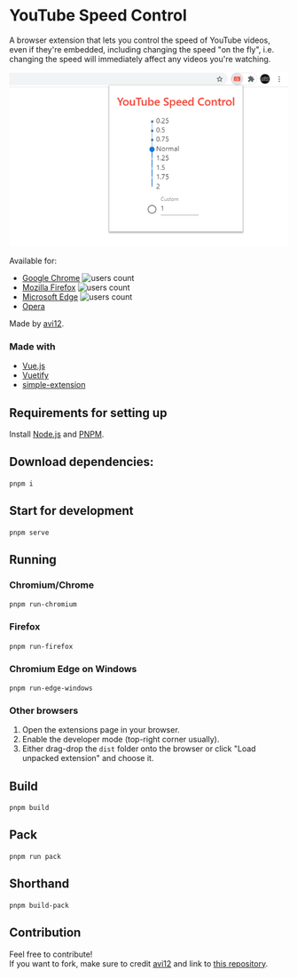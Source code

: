 # YouTube Speed Control
A browser extension that lets you control the speed of YouTube videos, even if they're embedded, including changing the speed "on the fly", i.e. changing the speed will immediately affect any videos you're watching.

![Google Chrome screenshot](https://github.com/avi12/youtube-speed-control/blob/main/images/screenshots/chrome/english.png?raw=true)

Available for:
* [Google Chrome](https://chrome.google.com/webstore/detail/dmpbgbehgckaijcpmodinibhkdgbifif) ![users count](https://img.shields.io/chrome-web-store/users/dmpbgbehgckaijcpmodinibhkdgbifif?color=white&label=users&style=flat-square)
* [Mozilla Firefox](https://addons.mozilla.org/addon/youtube-speed-control-1) ![users count](https://img.shields.io/amo/users/youtube-speed-control-1?color=white&label=users&style=flat-square)
* [Microsoft Edge](https://microsoftedge.microsoft.com/addons/detail/ipajmlopcjnobogfakhlggainepilahm) ![users count](https://img.shields.io/badge/dynamic/json?label=users&query=activeInstallCount&style=flat-square&color=white&url=https://microsoftedge.microsoft.com/addons/getproductdetailsbycrxid/ipajmlopcjnobogfakhlggainepilahm)
* [Opera](https://addons.opera.com/en/extensions/details/youtube-speed-control)
   
Made by [avi12](https://avi12.com).

### Made with
* [Vue.js](https://vuejs.org)
* [Vuetify](https://vuetifyjs.com)
* [simple-extension](https://github.com/markovroma/vue-cli-plugin-browser-extension)

## Requirements for setting up
Install [Node.js](https://nodejs.org) and [PNPM](https://pnpm.js.org/installation).

## Download dependencies:
```shell
pnpm i
```
## Start for development
```shell
pnpm serve
````
## Running
### Chromium/Chrome
```shell script
pnpm run-chromium
```
### Firefox
```shell script
pnpm run-firefox
```

### Chromium Edge on Windows
```shell
pnpm run-edge-windows
```

### Other browsers
1. Open the extensions page in your browser.
1. Enable the developer mode (top-right corner usually).
1. Either drag-drop the `dist` folder onto the browser or click "Load unpacked extension" and choose it.

## Build
```shell
pnpm build
```

## Pack
```shell
pnpm run pack
```

## Shorthand
```shell
pnpm build-pack
```

## Contribution
Feel free to contribute!  
If you want to fork, make sure to credit [avi12](https://avi12.com) and link to [this repository](https://github.com/avi12/youtube-speed-control).